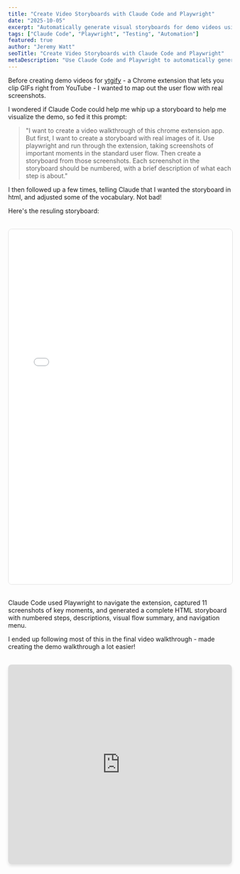 ```yaml
---
title: "Create Video Storyboards with Claude Code and Playwright"
date: "2025-10-05"
excerpt: "Automatically generate visual storyboards for demo videos using Claude Code and Playwright."
tags: ["Claude Code", "Playwright", "Testing", "Automation"]
featured: true
author: "Jeremy Watt"
seoTitle: "Create Video Storyboards with Claude Code and Playwright"
metaDescription: "Use Claude Code and Playwright to automatically generate visual storyboards for demo videos."
---
```


Before creating demo videos for [ytgify](https://chromewebstore.google.com/detail/ytgify/dnljofakogbecppbkmnoffppkfdmpfje) - a Chrome extension that lets you clip GIFs right from YouTube - I wanted to map out the user flow with real screenshots.

I wondered if Claude Code could help me whip up a storyboard to help me visualize the demo, so fed it this prompt:

> "I want to create a video walkthrough of this chrome extension app. But first, I want to create a storyboard with real images of it. Use playwright and run through the extension, taking screenshots of important moments in the standard user flow. Then create a storyboard from those screenshots. Each screenshot in the storyboard should be numbered, with a brief description of what each step is about."

I then followed up a few times, telling Claude that I wanted the storyboard in html, and adjusted some of the vocabulary.  Not bad!

Here's the resuling storyboard:

<div style="width: 100%; height: 800px; border: 1px solid #e0e0e0; border-radius: 8px; overflow: hidden; margin: 2rem 0;">
  <iframe src="/ytgify-storyboard.html" style="width: 100%; height: 100%; border: none;" title="YTgify Storyboard"></iframe>
</div>

Claude Code used Playwright to navigate the extension, captured 11 screenshots of key moments, and generated a complete HTML storyboard with numbered steps, descriptions, visual flow summary, and navigation menu.

I ended up following most of this in the final video walkthrough - made creating the demo walkthrough a lot easier!

<div style="max-width: 800px; margin: 2rem auto;">
  <iframe width="100%" height="450" src="https://www.youtube.com/embed/hBBr8SluoQ8" title="ytgify Demo" frameborder="0" allow="accelerometer; autoplay; clipboard-write; encrypted-media; gyroscope; picture-in-picture" allowfullscreen style="border-radius: 8px; box-shadow: 0 4px 6px rgba(0, 0, 0, 0.1);"></iframe>
</div>